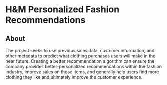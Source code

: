 # H&M Personalized Fashion Recommendations

## About
The project seeks to use previous sales data, customer information, and other metadata to predict what clothing purchases users will make in the near future. Creating a better recommendation algorithm can ensure the company provides better-personalized recommendations within the fashion industry, improve sales on those items, and generally help users find more clothing they like and ultimately improve the customer experience.


